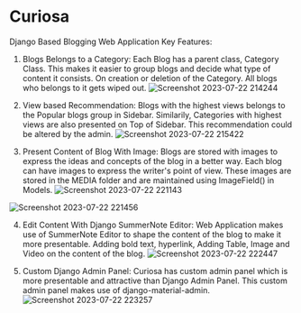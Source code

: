 # Curiosa
Django Based Blogging Web Application
Key Features:
1) Blogs Belongs to a Category:
Each Blog has a parent class, Category Class. This makes it easier to group blogs and decide what type of content it consists. On creation or deletion of the Category. All blogs who belongs to it gets wiped out. 
   ![Screenshot 2023-07-22 214244](https://github.com/shivamtherexpandey/Curiosa/assets/95215534/96b1ad67-b3f1-42c6-bf60-96210fb0c4bf)

2) View based Recommendation:
Blogs with the highest views belongs to the Popular blogs group in Sidebar. Similarily, Categories with highest views are also presented on Top of Sidebar. This recommendation could be altered by the admin.
![Screenshot 2023-07-22 215422](https://github.com/shivamtherexpandey/Curiosa/assets/95215534/b2e12c14-f649-410c-b7a8-076966ee40e3)

3) Present Content of Blog With Image:
Blogs are stored with images to express the ideas and concepts of the blog in a better way. Each blog can have images to express the writer's point of view. These images are stored in the MEDIA folder and are maintained using ImageField() in Models.
![Screenshot 2023-07-22 221143](https://github.com/shivamtherexpandey/Curiosa/assets/95215534/36cc28fa-8bfb-4eff-a550-22e8e0c58094)

![Screenshot 2023-07-22 221456](https://github.com/shivamtherexpandey/Curiosa/assets/95215534/02479b9e-bd43-486d-b945-370201da5347)

4) Edit Content With Django SummerNote Editor:
Web Application makes use of SummerNote Editor to shape the content of the blog to make it more presentable. Adding bold text, hyperlink, Adding Table, Image and Video on the content of the blog.
![Screenshot 2023-07-22 222447](https://github.com/shivamtherexpandey/Curiosa/assets/95215534/8eca55bd-168f-4f96-b2c6-a540372858f8)

5) Custom Django Admin Panel:
Curiosa has custom admin panel which is more presentable and attractive than Django Admin Panel. This custom admin panel makes use of django-material-admin.
![Screenshot 2023-07-22 223257](https://github.com/shivamtherexpandey/Curiosa/assets/95215534/39f57112-9149-42fc-a8b1-82ee74b39df1)

 
